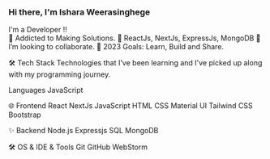 ### Hi there, I'm Ishara Weerasinghege 

I'm a Developer !!
<br>
🔭 Addicted to Making Solutions.
🌱 ReactJs, NextJs, ExpressJs, MongoDB
👯 I’m looking to collaborate.
🥅 2023 Goals: Learn, Build and Share.

🛠  Tech Stack
Technologies that I've been learning and I've picked up along with my programming journey.

Languages
JavaScript

🌐 Frontend
React NextJs  JavaScript  HTML  CSS  Material UI  Tailwind CSS  Bootstrap

✨ Backend
Node.js  Expressjs  SQL  MongoDB 

🛠 OS & IDE & Tools
Git  GitHub  WebStorm 
